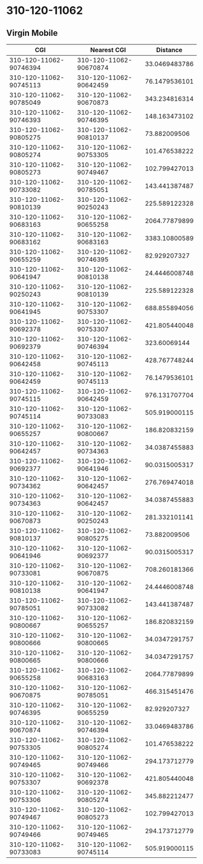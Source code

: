 # 310-120-11062
## Virgin Mobile


| CGI | Nearest CGI | Distance |
|-----|-------------|----------|
| 310-120-11062-90746394 | 310-120-11062-90670874 | 33.0469483786 |
| 310-120-11062-90745113 | 310-120-11062-90642459 | 76.1479536101 |
| 310-120-11062-90785049 | 310-120-11062-90670873 | 343.234816314 |
| 310-120-11062-90746393 | 310-120-11062-90746395 | 148.163473102 |
| 310-120-11062-90805275 | 310-120-11062-90810137 | 73.882009506 |
| 310-120-11062-90805274 | 310-120-11062-90753305 | 101.476538222 |
| 310-120-11062-90805273 | 310-120-11062-90749467 | 102.799427013 |
| 310-120-11062-90733082 | 310-120-11062-90785051 | 143.441387487 |
| 310-120-11062-90810139 | 310-120-11062-90250243 | 225.589122328 |
| 310-120-11062-90683163 | 310-120-11062-90655258 | 2064.77879899 |
| 310-120-11062-90683162 | 310-120-11062-90683163 | 3383.10800589 |
| 310-120-11062-90655259 | 310-120-11062-90746395 | 82.929207327 |
| 310-120-11062-90641947 | 310-120-11062-90810138 | 24.4446008748 |
| 310-120-11062-90250243 | 310-120-11062-90810139 | 225.589122328 |
| 310-120-11062-90641945 | 310-120-11062-90753307 | 688.855894056 |
| 310-120-11062-90692378 | 310-120-11062-90753307 | 421.805440048 |
| 310-120-11062-90692379 | 310-120-11062-90746394 | 323.60069144 |
| 310-120-11062-90642458 | 310-120-11062-90745113 | 428.767748244 |
| 310-120-11062-90642459 | 310-120-11062-90745113 | 76.1479536101 |
| 310-120-11062-90745115 | 310-120-11062-90642459 | 976.131707704 |
| 310-120-11062-90745114 | 310-120-11062-90733083 | 505.919000115 |
| 310-120-11062-90655257 | 310-120-11062-90800667 | 186.820832159 |
| 310-120-11062-90642457 | 310-120-11062-90734363 | 34.0387455883 |
| 310-120-11062-90692377 | 310-120-11062-90641946 | 90.0315005317 |
| 310-120-11062-90734362 | 310-120-11062-90642457 | 276.769474018 |
| 310-120-11062-90734363 | 310-120-11062-90642457 | 34.0387455883 |
| 310-120-11062-90670873 | 310-120-11062-90250243 | 281.332101141 |
| 310-120-11062-90810137 | 310-120-11062-90805275 | 73.882009506 |
| 310-120-11062-90641946 | 310-120-11062-90692377 | 90.0315005317 |
| 310-120-11062-90733081 | 310-120-11062-90670875 | 708.260181366 |
| 310-120-11062-90810138 | 310-120-11062-90641947 | 24.4446008748 |
| 310-120-11062-90785051 | 310-120-11062-90733082 | 143.441387487 |
| 310-120-11062-90800667 | 310-120-11062-90655257 | 186.820832159 |
| 310-120-11062-90800666 | 310-120-11062-90800665 | 34.0347291757 |
| 310-120-11062-90800665 | 310-120-11062-90800666 | 34.0347291757 |
| 310-120-11062-90655258 | 310-120-11062-90683163 | 2064.77879899 |
| 310-120-11062-90670875 | 310-120-11062-90785051 | 466.315451476 |
| 310-120-11062-90746395 | 310-120-11062-90655259 | 82.929207327 |
| 310-120-11062-90670874 | 310-120-11062-90746394 | 33.0469483786 |
| 310-120-11062-90753305 | 310-120-11062-90805274 | 101.476538222 |
| 310-120-11062-90749465 | 310-120-11062-90749466 | 294.173712779 |
| 310-120-11062-90753307 | 310-120-11062-90692378 | 421.805440048 |
| 310-120-11062-90753306 | 310-120-11062-90805274 | 345.882212477 |
| 310-120-11062-90749467 | 310-120-11062-90805273 | 102.799427013 |
| 310-120-11062-90749466 | 310-120-11062-90749465 | 294.173712779 |
| 310-120-11062-90733083 | 310-120-11062-90745114 | 505.919000115 |

